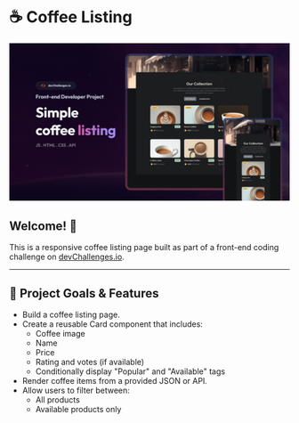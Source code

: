 # ☕ Coffee Listing

![Thumbnail for the Simple Coffee Listing coding challenge](src/assets/images/thumbnail.jpg)

## Welcome! 👋

This is a responsive coffee listing page built as part of a front-end coding challenge on [devChallenges.io](https://devchallenges.io/).

---

## 🔧 Project Goals & Features

- Build a coffee listing page.
- Create a reusable Card component that includes:
  - Coffee image
  - Name
  - Price
  - Rating and votes (if available)
  - Conditionally display "Popular" and "Available" tags
- Render coffee items from a provided JSON or API.
- Allow users to filter between:
  - All products
  - Available products only
